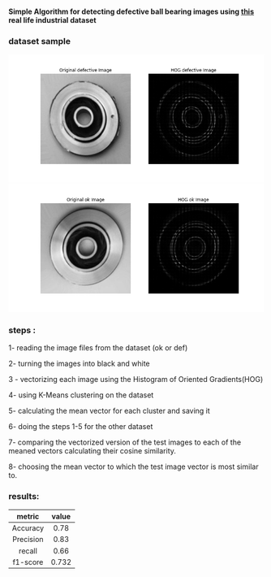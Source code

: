 #### Simple Algorithm for detecting defective ball bearing images using [this](https://www.kaggle.com/datasets/ravirajsinh45/real-life-industrial-dataset-of-casting-product) real life industrial dataset

### dataset sample
![plot](Figure_def.png)
![plot](Figure_ok.png)
### steps : 
1- reading the image files from the dataset (ok or def)

2- turning the images into black and white

3 - vectorizing each image using the Histogram of Oriented Gradients(HOG)

4- using K-Means clustering on the dataset

5- calculating the mean vector for each cluster and saving it

6- doing the steps 1-5 for the other dataset

7- comparing the vectorized version of the test images to each of the meaned vectors calculating their cosine similarity.

8- choosing the mean vector to which the test image vector is most similar to.

### results:
|   metric  |     value     |
|   :---:   |    :---:      |
|Accuracy   |     0.78      |
|Precision  |      0.83     |
|recall     |      0.66     |
|f1-score   |     0.732     |
